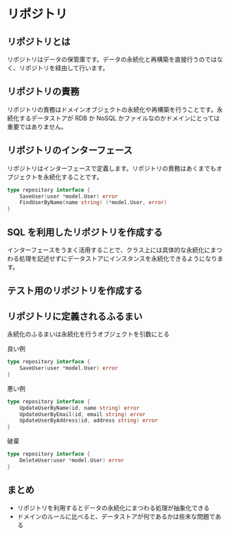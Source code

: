 # リポジトリ

## リポジトリとは

リポジトリはデータの保管庫です。データの永続化と再構築を直接行うのではなく、リポジトリを経由して行います。

## リポジトリの責務

リポジトリの責務はドメインオブジェクトの永続化や再構築を行うことです。永続化するデータストアが RDB か NoSQL かファイルなのかドメインにとっては重要ではありません。

## リポジトリのインターフェース

リポジトリはインターフェースで定義します。リポジトリの責務はあくまでもオブジェクトを永続化することです。

```go
type repository interface {
	SaveUser(user *model.User) error
	FindUserByName(name string) (*model.User, error)
}
```

## SQL を利用したリポジトリを作成する

インターフェースをうまく活用することで、クラス上には具体的な永続化にまつわる処理を記述せずにデータストアにインスタンスを永続化できるようになります。

## テスト用のリポジトリを作成する

## リポジトリに定義されるふるまい

永続化のふるまいは永続化を行うオブジェクトを引数にとる

良い例

```go
type repository interface {
	SaveUser(user *model.User) error
}
```

悪い例

```go
type repository interface {
	UpdateUserByName(id, name string) error
	UpdateUserByEmail(id, email string) error
	UpdateUserByAddress(id, address string) error
}
```

破棄

```go
type repository interface {
	DeleteUser(user *model.User) error
}
```

## まとめ

- リポジトリを利用するとデータの永続化にまつわる処理が抽象化できる
- ドメインのルールに比べると、データストアが何であるかは些末な問題である
